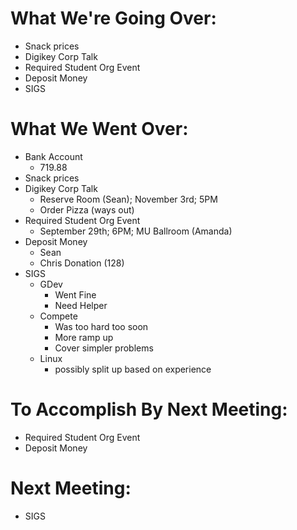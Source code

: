 # What We're Going Over:
- Snack prices
- Digikey Corp Talk
- Required Student Org Event
- Deposit Money
- SIGS

	
# What We Went Over:
- Bank Account
	- 719.88 
- Snack prices
- Digikey Corp Talk
	- Reserve Room (Sean); November 3rd; 5PM 
	- Order Pizza (ways out)
- Required Student Org Event 
	- September 29th; 6PM; MU Ballroom (Amanda)
- Deposit Money
	- Sean
	- Chris Donation (128)
- SIGS
	- GDev
		- Went Fine
		- Need Helper 
	- Compete
		- Was too hard too soon
		- More ramp up 
		- Cover simpler problems
	- Linux 
		- possibly split up based on experience 
	


	

# To Accomplish By Next Meeting: 
- Required Student Org Event 
- Deposit Money



# Next Meeting:
- SIGS 